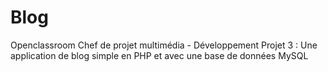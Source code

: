 # Blog
Openclassroom Chef de projet multimédia - Développement Projet 3 : Une application de blog simple en PHP et avec une base de données MySQL
